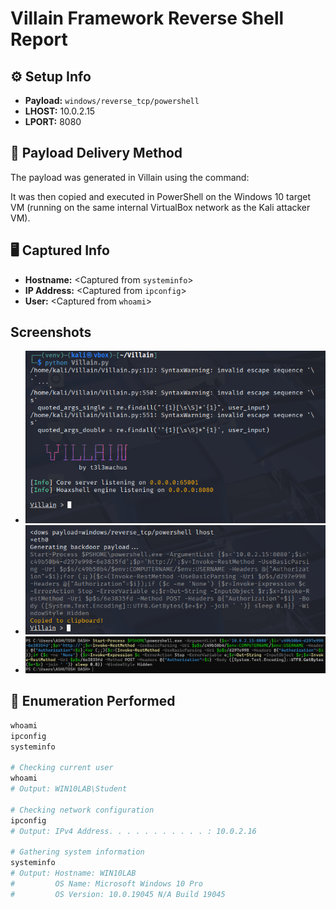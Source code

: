 # Villain Framework Reverse Shell Report

## ⚙️ Setup Info
- **Payload:** `windows/reverse_tcp/powershell`
- **LHOST:** 10.0.2.15
- **LPORT:** 8080

## 🔁 Payload Delivery Method
The payload was generated in Villain using the command:


It was then copied and executed in PowerShell on the Windows 10 target VM (running on the same internal VirtualBox network as the Kali attacker VM).

## 🖥️ Captured Info
- **Hostname:** <Captured from `systeminfo`>
- **IP Address:** <Captured from `ipconfig`>
- **User:** <Captured from `whoami`>

## Screenshots
- ![Villain access Screenshot](screenshots/Screenshot%201.png)
- ![Payload generation in linux](screenshots/Screenshot%202.png)
- ![Payload testing in windows](screenshots/Screenshot%203.png)

## 🔎 Enumeration Performed
```powershell
whoami
ipconfig
systeminfo

# Checking current user
whoami
# Output: WIN10LAB\Student

# Checking network configuration
ipconfig
# Output: IPv4 Address. . . . . . . . . . . : 10.0.2.16

# Gathering system information
systeminfo
# Output: Hostname: WIN10LAB
#         OS Name: Microsoft Windows 10 Pro
#         OS Version: 10.0.19045 N/A Build 19045





